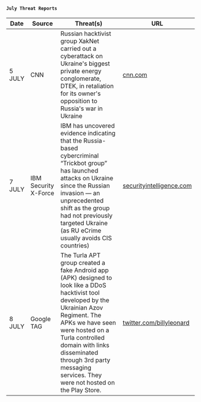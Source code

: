 #### `July Threat Reports`
| Date | Source | Threat(s) | URL |
| --- | --- | --- | --- |
| 5 JULY | CNN | Russian hacktivist group XakNet carried out a cyberattack on Ukraine's biggest private energy conglomerate, DTEK, in retaliation for its owner's opposition to Russia's war in Ukraine | [cnn.com](https://edition.cnn.com/2022/07/01/politics/russia-ukraine-dtek-hack/index.html) |
| 7 JULY | IBM Security X-Force | IBM has uncovered evidence indicating that the Russia-based cybercriminal “Trickbot group” has launched attacks on Ukraine since the Russian invasion — an unprecedented shift as the group had not previously targeted Ukraine (as RU eCrime usually avoids CIS countries) | [securityintelligence.com](https://securityintelligence.com/posts/trickbot-group-systematically-attacking-ukraine/) |
| 8 JULY | Google TAG | The Turla APT group created a fake Android app (APK) designed to look like a DDoS hacktivist tool developed by the Ukrainian Azov Regiment. The APKs we have seen were hosted on a Turla controlled domain with links disseminated through 3rd party messaging services. They were not hosted on the Play Store. | [twitter.com/billyleonard](https://twitter.com/billyleonard/status/1545461166377508865) |
